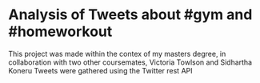 # Analysis of Tweets about #gym and #homeworkout

This project was made within the contex of my masters degree, in collaboration with two other coursemates, Victoria Towlson and Sidhartha Koneru
Tweets were gathered using the Twitter rest API
